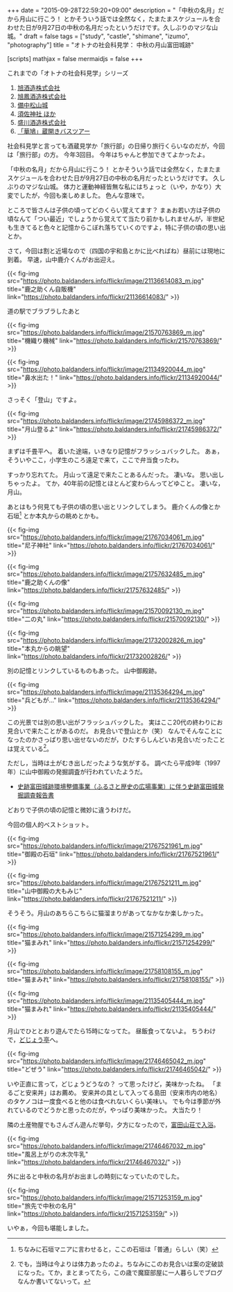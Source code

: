 +++
date = "2015-09-28T22:59:20+09:00"
description = "「中秋の名月」だから月山に行こう！ とかそういう話では全然なく，たまたまスケジュールを合わせた日が9月27日の中秋の名月だったというだけです。久しぶりのマジな山城。"
draft = false
tags = ["study", "castle", "shimane", "izumo", "photography"]
title = "オトナの社会科見学： 中秋の月山富田城跡"

[scripts]
  mathjax = false
  mermaidjs = false
+++

これまでの「オトナの社会科見学」シリーズ

1. [旭酒造株式会社](https://baldanders.info/blog/000273/)
1. [旭鳳酒造株式会社](https://baldanders.info/blog/000368/)
1. [備中松山城](https://baldanders.info/blog/000563/)
1. [須佐神社 ほか](https://baldanders.info/blog/000822/)
1. [盛川酒造株式会社](https://baldanders.info/blog/000830/)
1. [「華鳩」蔵開きバスツアー](https://baldanders.info/blog/000838/)

社会科見学と言っても酒蔵見学か「旅行部」の日帰り旅行くらいなのだが，今回は「旅行部」の方。
今年3回目。
今年はちゃんと参加できてよかったよ。

「中秋の名月」だから月山に行こう！ とかそういう話では全然なく，たまたまスケジュールを合わせた日が9月27日の中秋の名月だったというだけです。
久しぶりのマジな山城。
体力と運動神経皆無な私にはちょっと（いや，かなり）大変でしたが，今回も楽しめました。
色んな意味で。

ところで皆さんは子供の頃ってどのくらい覚えてます？ まぁお若い方は子供の頃なんて「つい最近」でしょうから覚えてて当たり前かもしれませんが，半世紀も生きてると色々と記憶からこぼれ落ちていくのですよ，特に子供の頃の思い出とか。

さて，今回は割と近場なので（四国の宇和島とかに比べればね）昼前には現地に到着。
早速，山中鹿介くんがお出迎え。

{{< fig-img src="https://photo.baldanders.info/flickr/image/21136614083_m.jpg" title="鹿之助くん自販機" link="https://photo.baldanders.info/flickr/21136614083/" >}}

道の駅でブラブラしたあと

{{< fig-img src="https://photo.baldanders.info/flickr/image/21570763869_m.jpg" title="機織り機械" link="https://photo.baldanders.info/flickr/21570763869/" >}}

{{< fig-img src="https://photo.baldanders.info/flickr/image/21134920044_m.jpg" title="鼻水出た！" link="https://photo.baldanders.info/flickr/21134920044/" >}}

さっそく「登山」ですよ。

{{< fig-img src="https://photo.baldanders.info/flickr/image/21745986372_m.jpg" title="月山登るよ" link="https://photo.baldanders.info/flickr/21745986372/" >}}

まずは千畳平へ。
着いた途端，いきなり記憶がフラッシュバックした。
あぁ，そういやここ，小学生のころ遠足で来て，ここで弁当食ったわ。

すっかり忘れてた。
月山って遠足で来たことあるんだった。
凄いな。
思い出しちゃったよ。
てか，40年前の記憶とほとんど変わらんってどゆこと。
凄いな，月山。

あとはもう何見ても子供の頃の思い出とリンクしてしまう。
鹿介くんの像とか石垣[^b] とか本丸からの眺めとかも。

{{< fig-img src="https://photo.baldanders.info/flickr/image/21767034061_m.jpg" title="尼子神社" link="https://photo.baldanders.info/flickr/21767034061/" >}}

{{< fig-img src="https://photo.baldanders.info/flickr/image/21757632485_m.jpg" title="鹿之助くんの像" link="https://photo.baldanders.info/flickr/21757632485/" >}}

{{< fig-img src="https://photo.baldanders.info/flickr/image/21570092130_m.jpg" title="二の丸" link="https://photo.baldanders.info/flickr/21570092130/" >}}

{{< fig-img src="https://photo.baldanders.info/flickr/image/21732002826_m.jpg" title="本丸からの眺望" link="https://photo.baldanders.info/flickr/21732002826/" >}}

[^b]: ちなみに石垣マニアに言わせると，ここの石垣は「普通」らしい（笑）

別の記憶とリンクしているものもあった。
山中御殿跡。

{{< fig-img src="https://photo.baldanders.info/flickr/image/21135364294_m.jpg" title="兵どもが..." link="https://photo.baldanders.info/flickr/21135364294/" >}}

この光景では別の思い出がフラッシュバックした。
実はここ20代の終わりにお見合いで来たことがあるのだ。
お見合いで登山とか（笑） なんでそんなことになったのかさっぱり思い出せないのだが，ひたすらしんどいお見合いだったことは覚えている[^a]。

[^a]: でも，当時は今よりは体力あったのよ。ちなみにこのお見合いは案の定破談になった。てか，まとまってたら，この歳で魔窟部屋に一人暮らしでブログなんか書いてないって。

ただし，当時は土がむき出しだったような気がする。
調べたら平成9年（1997年）に山中御殿の発掘調査が行われていたようだ。

- [史跡富田城跡環境整備事業（ふるさと歴史の広場事業）に伴う史跡富田城発掘調査報告書](http://sitereports.nabunken.go.jp/ja/2456)

どおりで子供の頃の記憶と微妙に違うわけだ。

今回の個人的ベストショット。

{{< fig-img src="https://photo.baldanders.info/flickr/image/21767521961_m.jpg" title="御殿の石垣" link="https://photo.baldanders.info/flickr/21767521961/" >}}

{{< fig-img src="https://photo.baldanders.info/flickr/image/21767521211_m.jpg" title="山中御殿の大もみじ" link="https://photo.baldanders.info/flickr/21767521211/" >}}

そうそう。月山のあちらこちらに猫溜まりがあってなかなか楽しかった。

{{< fig-img src="https://photo.baldanders.info/flickr/image/21571254299_m.jpg" title="猫まみれ" link="https://photo.baldanders.info/flickr/21571254299/" >}}

{{< fig-img src="https://photo.baldanders.info/flickr/image/21758108155_m.jpg" title="猫まみれ" link="https://photo.baldanders.info/flickr/21758108155/" >}}

{{< fig-img src="https://photo.baldanders.info/flickr/image/21135405444_m.jpg" title="猫まみれ" link="https://photo.baldanders.info/flickr/21135405444/" >}}

月山でひととおり遊んでたら15時になってた。
昼飯食ってないよ。
ちうわけで，[どじょう亭](http://www.y-engeikan.com/04_ryouri.html)へ。

{{< fig-img src="https://photo.baldanders.info/flickr/image/21746465042_m.jpg" title="どぜう" link="https://photo.baldanders.info/flickr/21746465042/" >}}

いや正直に言って，どじょうどうなの？ って思ったけど，美味かったね。
「まるごと安来丼」はお薦め。
安来丼の具として入ってる島田（安来市内の地名）のタケノコは一度食べると他のは食べれないくらい美味い。
でも今は季節が外れているのでどうかと思ったのだが，やっぱり美味かった。
大当たり！

隣の土産物屋でもさんざん遊んだ挙句，夕方になったので，[富田山荘で入浴](http://fureai.shikanosuke.net/gassan/tdhigaeri.htm)。

{{< fig-img src="https://photo.baldanders.info/flickr/image/21746467032_m.jpg" title="風呂上がりの木次牛乳" link="https://photo.baldanders.info/flickr/21746467032/" >}}

外に出ると中秋の名月がお出ましの時刻になっていたのでした。

{{< fig-img src="https://photo.baldanders.info/flickr/image/21571253159_m.jpg" title="旅先で中秋の名月" link="https://photo.baldanders.info/flickr/21571253159/" >}}

いやぁ，今回も堪能しました。
